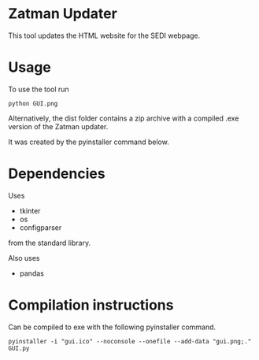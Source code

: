 # Zatman Updater
This tool updates the HTML website for the SEDI webpage.

# Usage
To use the tool run
```
python GUI.png
```

Alternatively, the dist folder contains a zip archive with a compiled
.exe version of the Zatman updater.

It was created by the pyinstaller command below.

# Dependencies
Uses
- tkinter
- os
- configparser

from the standard library.

Also uses
- pandas

# Compilation instructions
Can be compiled to exe with the following pyinstaller command.
```
pyinstaller -i "gui.ico" --noconsole --onefile --add-data "gui.png;." GUI.py
```
